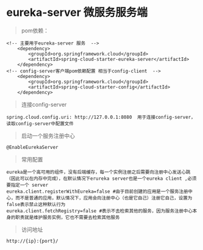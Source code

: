 # eureka-server 微服务服务端

> pom依赖：

	<!-- 主要用于eureka-server 服务  -->
		<dependency>
			<groupId>org.springframework.cloud</groupId>
			<artifactId>spring-cloud-starter-eureka-server</artifactId>
		</dependency>
	<!-- config-server客户端pom依赖配置 相当于config-client  -->
		<dependency>
			<groupId>org.springframework.cloud</groupId>
			<artifactId>spring-cloud-starter-config</artifactId>
		</dependency>

> 连接config-server
	
	spring.cloud.config.uri: http://127.0.0.1:8080  用于连接config-server，读取config-server中配置文件

> 启动一个服务注册中心

	@EnableEurekaServer

> 常用配置
	
	eureka是一个高可用的组件，没有后端缓存，每一个实例注册之后需要向注册中心发送心跳（因此可以在内存中完成），在默认情况下erureka server也是一个eureka client ,必须要指定一个 server
	eureka.client.registerWithEureka=false #由于目前创建的应用是一个服务注册中心，而不是普通的应用，默认情况下，应用会向注册中心（也是它自己）注册它自己，设置为false表示禁止这种默认行为
	eureka.client.fetchRegistry=false #表示不去检索其他的服务，因为服务注册中心本身的职责就是维护服务实例，它也不需要去检索其他服务

> 访问地址
	
	http://{ip}:{port}/